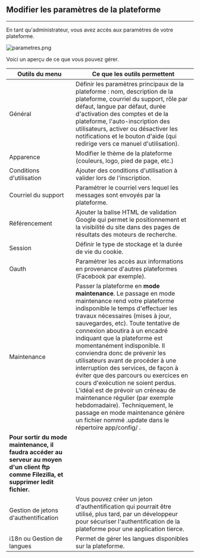 ## Modifier les paramètres de la plateforme
---
En tant qu'administrateur, vous avez accès aux paramètres de votre plateforme.

![parametres.png](http://www.claroline.net/uploads/custom/images/parametres.png)

Voici un aperçu de ce que vous pouvez gérer.

| Outils du menu | Ce que les outils permettent |
| -- | -- |
| Général | Définir les paramètres principaux de la plateforme : nom, description de la plateforme, courriel du support, rôle par défaut, langue par défaut, durée d'activation des comptes et de la plateforme, l'auto-inscription des utilisateurs, activer ou désactiver les notifications et le bouton d'aide (qui redirige vers ce manuel d'utilisation). |
| Apparence | Modifier le thème de la plateforme (couleurs, logo, pied de page, etc.) |
| Conditions d'utilisation | Ajouter des conditions d'utilisation à valider lors de l'inscription. |
| Courriel du support | Paramétrer le courriel vers lequel les messages sont envoyés par la plateforme. |
| Référencement | Ajouter la balise HTML de validation Google qui permet le positionnement et la visibilité du site dans des pages de résultats des moteurs de recherche. |
| Session | Définir le type de stockage et la durée de vie du cookie. |
| Oauth | Paramétrer les accès aux informations en provenance d'autres plateformes (Facebook par exemple). |
| Maintenance | Passer la plateforme en **mode maintenance**. Le passage en mode maintenance rend votre plateforme indisponible le temps d'effectuer les travaux nécessaires (mises à jour, sauvegardes, etc). Toute tentative de connexion aboutira à un encadré indiquant que la plateforme est momentanément indisponible. Il conviendra donc de prévenir les utilisateurs avant de procéder à une interruption des services, de façon à éviter que des parcours ou exercices en cours d'exécution ne soient perdus. L'idéal est de prévoir un créneau de maintenance régulier (par exemple hebdomadaire). Techniquement, le passage en mode maintenance génère un fichier nommé .update dans le répertoire app/config/ .
**Pour sortir du mode maintenance, il faudra accéder au serveur au moyen d'un client ftp comme Filezilla, et supprimer ledit fichier.** |
| Gestion de jetons d'authentification | Vous pouvez créer un jeton d'authentification qui pourrait être utilisé, plus tard, par un développeur pour sécuriser l'authentification de la plateforme pour une application tierce. |
| i18n ou Gestion de langues | Permet de gérer les langues disponibles sur la plateforme. |

 	
 	
 	
 	
 	
 	


